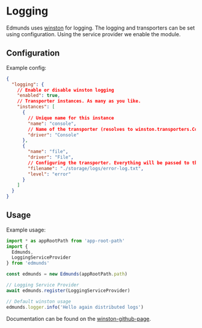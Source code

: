 # Logging

Edmunds uses [winston](https://github.com/winstonjs/winston) for
logging. The logging and transporters can be set using configuration.
Using the service provider we enable the module.


## Configuration

Example config:
```json
{
  "logging": {
    // Enable or disable winston logging
    "enabled": true,
    // Transporter instances. As many as you like.
    "instances": [
      {
        // Unique name for this instance
        "name": "console", 
        // Name of the transporter (resolves to winston.transporters.Console) 
        "driver": "Console"
      },
      {
        "name": "file",
        "driver": "File",
        // Configuring the transporter. Everything will be passed to the transporter on construction.
        "filename": "./storage/logs/error-log.txt",
        "level": "error"
      }
    ]
  }
}
```


## Usage

Example usage:
```typescript
import * as appRootPath from 'app-root-path'
import {
  Edmunds,
  LoggingServiceProvider
} from 'edmunds'

const edmunds = new Edmunds(appRootPath.path)

// Logging Service Provider
await edmunds.register(LoggingServiceProvider)

// Default winston usage
edmunds.logger.info('Hello again distributed logs')
```

Documentation can be found on the
[winston-github-page](https://github.com/winstonjs/winston#table-of-contents).
